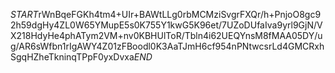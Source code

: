 $START$rWnBqeFGKh4tm4+UIr+BAWtLLg0rbMCMziSvgrFXQr/h+PnjoO8gc92h59dgHy4ZL0W65YMupE5s0K755Y1kwG5K96et/7UZoDUfaIva9yrl9GjN/VX218HdyHe4phATym2VM+nv0KBHUlToR/Tbln4i62UEQYnsM8fMAA05DY/ug/AR6sWfbn1rIgAWY4Z01zFBoodl0K3AaTJmH6cf954nPNtwcsrLd4GMCRxhSgqHZheTkninqTPpF0yxDvxa$END$